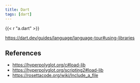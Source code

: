 ```yaml
---
title: Dart
tags: [dart]
---
```


{{< r "a.dart" >}}

<https://dart.dev/guides/language/language-tour#using-libraries>

## References

- <https://hyperpolyglot.org/c#load-lib>
- <https://hyperpolyglot.org/scripting2#load-lib>
- <https://rosettacode.org/wiki/Include_a_file>
